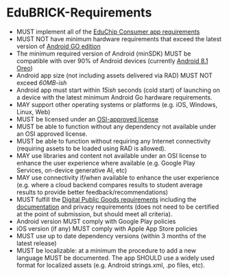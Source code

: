 # EduBRICK-Requirements

* MUST implement all of the [EduChip Consumer app requirements](https://github.com/UstadMobile/EduCHIP-Recipe?tab=readme-ov-file#consumer-app-requirements)
* MUST NOT have minimum hardware requirements that exceed the latest version of [Android GO edition](https://developer.android.com/guide/topics/androidgo#hardware-reqs)
* The minimum required version of Android (minSDK) MUST be compatible with over 90% of Android devices (currently [Android 8.1 Oreo](https://www.composables.com/tools/distribution-chart)) 
* Android app size (not including assets delivered via RAD) MUST NOT exceed *60MB-ish*
* Android app must start within *15ish* seconds (cold start) of launching on a device with the latest minimum Android Go hardware requirements.
* MAY support other operating systems or platforms (e.g. iOS, Windows, Linux, Web)
* MUST be licensed under an [OSI-approved license](https://opensource.org/licenses)
* MUST be able to function without any dependency not available under an OSI approved license.
* MUST be able to function without requiring any Internet connectivity (requiring assets to be loaded using RAD is allowed).
* MAY use libraries and content not available under an OSI license to enhance the user experience where available (e.g. Google Play Services, on-device generative AI, etc)
* MAY use connectivity if/when available to enhance the user experience (e.g. where a cloud backend compares results to student average results to provide better feedback/recommendations)
* MUST fulfill the [Digital Public Goods requirements](https://digitalpublicgoods.net/submission-guide/) including the [documentation](https://github.com/DPGAlliance/publicgoods-candidates/blob/main/help-center/documentation.md) and privacy requirements (does not need to be certified at the point of submission, but should meet all criteria).
* Android version MUST comply with Google Play policies
* iOS version (if any) MUST comply with Apple App Store policies
* MUST use up to date dependency versions (within 3 months of the latest release) 
* MUST be localizable: at a minimum the procedure to add a new language MUST be documented. The app SHOULD use a widely used format for localized assets (e.g. Android strings.xml, .po files, etc).




